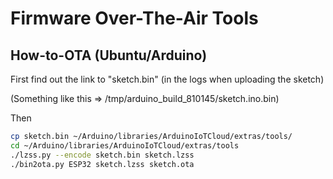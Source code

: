 
Firmware Over-The-Air Tools
===========================

## How-to-OTA (Ubuntu/Arduino)

First find out the link to "sketch.bin" (in the logs when uploading the sketch)

(Something like this => /tmp/arduino_build_810145/sketch.ino.bin)

Then


```bash
cp sketch.bin ~/Arduino/libraries/ArduinoIoTCloud/extras/tools/
cd ~/Arduino/libraries/ArduinoIoTCloud/extras/tools
./lzss.py --encode sketch.bin sketch.lzss
./bin2ota.py ESP32 sketch.lzss sketch.ota
```

